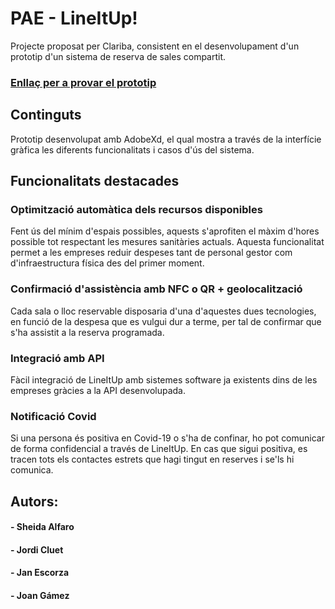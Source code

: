 # PAE - LineItUp!
Projecte proposat per Clariba, consistent en el desenvolupament d'un prototip d'un sistema de reserva de sales compartit.

### [Enllaç per a provar el prototip](t.ly/nuZf)

## Continguts
Prototip desenvolupat amb AdobeXd, el qual mostra a través de la interfície gràfica les diferents funcionalitats i casos d'ús del sistema.

## Funcionalitats destacades
### Optimització automàtica dels recursos disponibles
Fent ús del mínim d'espais possibles, aquests s'aprofiten el màxim d'hores possible tot respectant les mesures sanitàries actuals.
Aquesta funcionalitat permet a les empreses reduir despeses tant de personal gestor com d'infraestructura física des del primer moment.

### Confirmació d'assistència amb NFC o QR + geolocalització
Cada sala o lloc reservable disposaria d'una d'aquestes dues tecnologies, en funció de la despesa que es vulgui dur a terme, per tal de confirmar que s'ha assistit a la reserva programada.

### Integració amb API
Fàcil integració de LineItUp amb sistemes software ja existents dins de les empreses gràcies a la API desenvolupada.

### Notificació Covid
Si una persona és positiva en Covid-19 o s'ha de confinar, ho pot comunicar de forma confidencial a través de LineItUp. En cas que sigui positiva, es tracen tots els contactes estrets que hagi tingut en reserves i se'ls hi comunica.

## Autors:
#### - Sheida Alfaro
#### - Jordi Cluet
#### - Jan Escorza
#### - Joan Gámez
